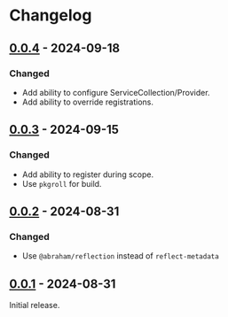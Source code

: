 # Changelog

## [0.0.4] - 2024-09-18

### Changed

- Add ability to configure ServiceCollection/Provider.
- Add ability to override registrations.

## [0.0.3] - 2024-09-15

### Changed

- Add ability to register during scope.
- Use `pkgroll` for build.

## [0.0.2] - 2024-08-31

### Changed

- Use `@abraham/reflection` instead of `reflect-metadata`

## [0.0.1] - 2024-08-31

Initial release.

[0.0.4]: https://github.com/shellicar/core-di/releases/tag/0.0.4
[0.0.3]: https://github.com/shellicar/core-di/releases/tag/0.0.3
[0.0.2]: https://github.com/shellicar/core-di/releases/tag/0.0.2
[0.0.1]: https://github.com/shellicar/core-di/releases/tag/0.0.1
